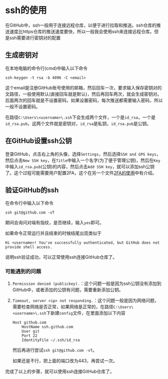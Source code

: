 # ssh的使用

在GitHub中，ssh一般用于连接远程仓库，以便于进行拉取和推送。ssh仓库的推送速度比https仓库的推送速度要快，所以一般我会使用ssh来连接远程仓库。但是ssh需要进行密钥对的配置

## 生成密钥对

在本地电脑的命令行(cmd)中输入以下命令

```shell
ssh-keygen -t rsa -b 4096 -C <email>
```

这个email是注册GitHub账号使用的邮箱，然后回车一次，要求输入保存密钥对的文路径，一般使用默认(直接回车就是默认)，然后再回车两次，就会生成密钥对。后面两次的回车就是不设置密码，如果设置密码，每次推送都需要输入密码，所以一般不设置密码。

在路径`C:\Users\<username>\.ssh`下会生成两个文件，一个是`id_rsa`，一个是`id_rsa.pub`，这两个文件就是密钥对，`id_rsa`是私钥，`id_rsa.pub`是公钥。

## 在GitHub设置ssh公钥

登录GitHub，点击右上角的头像，选择`Settings`，然后选择`SSH and GPG keys`，然后点击`New SSH key`，在`Title`中输入一个名字(为了便于管理公钥)，然后在`Key`中输入`id_rsa.pub`(公钥)的内容，然后点击`Add SSH key`，就可以添加ssh公钥了。这个过程可能需要用户配置2FA，这个在另一个文件[2FA的使用](./../2FA_about/README.md)中有介绍。

## 验证GitHub的ssh

在命令行中输入以下命令

```shell
ssh git@github.com -vT
```

期间会询问对端有指纹，是否继续，输入`yes`即可。

如果命令正常运行并且结束的时候结尾出现类似于

```shell
Hi <username>! You've successfully authenticated, but GitHub does not provide shell access.
```

说明ssh验证成功，可以正常使用ssh连接GitHub仓库了。

### 可能遇到的问题

1. `Permission denied (publickey).`：这个问题一般是因为ssh公钥没有添加到GitHub中，或者添加的公钥有问题，需要重新添加公钥。

2. `Timeout, server <ip> not responding.`：这个问题一般是因为网络问题，需要检查网络是否正常，如果网络是正常的，在路径`C:\Users\<username>\.ssh`下新建`config`文件，在里面添加以下内容

    ```
    Host github.com
        HostName ssh.github.com
        User git
        Port 22
        IdentityFile ~/.ssh/id_rsa
    ```

    然后再进行尝试`ssh git@github.com -vT`。

    如果还是不行，把上面的端口改为443，再尝试一次。


完成了以上的步骤，就可以使用ssh连接GitHub仓库了。
